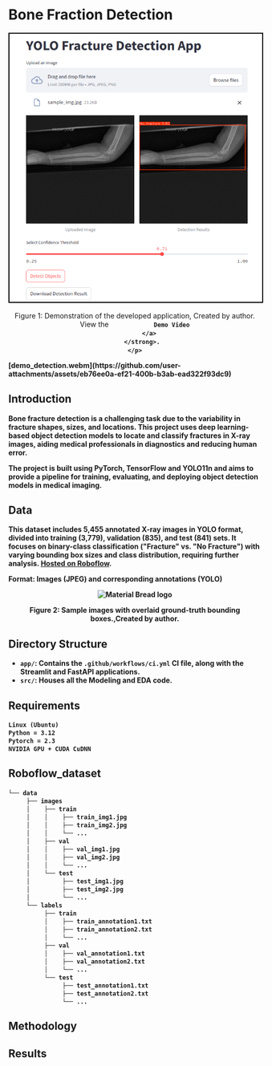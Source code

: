 # Bone Fraction Detection 


<div align="center">
    <img 
        width="600" 
        src="/asset/demo_pic.png" 
        alt="Material Bread logo" 
        style="border: 2px solid #000;"
    />
    <p style="text-align: center;">
        Figure 1: Demonstration of the developed application, Created by author.
        <br>
        View the 
        <strong>
            <a 
                
                Demo Video
            </a>
        </strong>.
    </p>
</div>
[demo_detection.webm](https://github.com/user-attachments/assets/eb76ee0a-ef21-400b-b3ab-ead322f93dc9)


## Introduction

Bone fracture detection is a challenging task due to the variability in fracture shapes, sizes, and locations. This project uses deep learning-based object detection models to locate and classify fractures in X-ray images, aiding medical professionals in diagnostics and reducing human error.

The project is built using PyTorch, TensorFlow and YOLO11n  and aims to provide a pipeline for training, evaluating, and deploying object detection models in medical imaging.

## Data  

This dataset includes 5,455 annotated X-ray images in YOLO format, divided into training (3,779), validation (835), and test (841) sets. It focuses on binary-class classification ("Fracture" vs. "No Fracture") with varying bounding box sizes and class distribution, requiring further analysis. [Hosted on Roboflow](https://universe.roboflow.com/fracture-uofxm/bone-fracture-detection-ivsy6/dataset/1). 

Format: Images (JPEG) and corresponding annotations (YOLO)

<div align="center">
    <img width="800" src="/asset/YOLO.png" alt="Material Bread logo">
    <p style="text-align: center;">Figure 2: Sample images with overlaid ground-truth bounding boxes.,Created by author.</p>   
</div>


## Directory Structure

- **`app/`**: Contains the `.github/workflows/ci.yml` CI file, along with the Streamlit and FastAPI applications.
- **`src/`**: Houses all the Modeling and EDA code.



## Requirements

    Linux (Ubuntu)
    Python = 3.12
    Pytorch = 2.3
    NVIDIA GPU + CUDA CuDNN

## Roboflow_dataset
    └── data
         ├── images
         │    ├── train
         │    │    ├── train_img1.jpg
         │    │    ├── train_img2.jpg
         │    │    └── ...
         │    ├── val
         │    │    ├── val_img1.jpg
         │    │    ├── val_img2.jpg
         │    │    └── ...
         │    └── test
         │         ├── test_img1.jpg
         │         ├── test_img2.jpg
         │         └── ...
         └── labels
              ├── train
              │    ├── train_annotation1.txt
              │    ├── train_annotation2.txt
              │    └── ...
              ├── val
              │    ├── val_annotation1.txt
              │    ├── val_annotation2.txt
              │    └── ...
              └── test
                   ├── test_annotation1.txt
                   ├── test_annotation2.txt
                   └── ...

## Methodology

## Results

